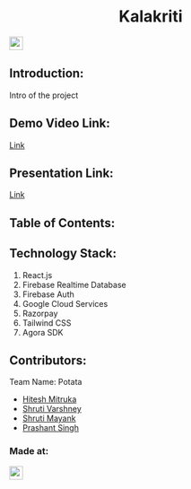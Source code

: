 <h1 align="center">Kalakriti</h1>
<p align="center">
</p>

<a href="https://hack36.com"> <img src="https://cutt.ly/BuiltAtHack36" height=24px> </a>

## Introduction:

Intro of the project

## Demo Video Link:

<a href="https://youtu.be/61G9qanROm8">Link</a>

## Presentation Link:

<a href="https://docs.google.com/presentation/d/1HY981w4kFtPevHU2eTepiEKb2jStQxQG/edit?usp=sharing&ouid=114081136886392906162&rtpof=true&sd=true"> Link </a>

## Table of Contents:

## Technology Stack:

1. React.js
2. Firebase Realtime Database
3. Firebase Auth
4. Google Cloud Services
5. Razorpay
6. Tailwind CSS
7. Agora SDK

## Contributors:

Team Name: Potata

- [Hitesh Mitruka](https://github.com/mitrukahitesh)
- [Shruti Varshney](https://github.com/shrutivarshney)
- [Shruti Mayank](https://github.com/shruti-mayank)
- [Prashant Singh](https://github.com/prashant-hackthebow)

### Made at:

<a href="https://hack36.com"> <img src="https://cutt.ly/BuiltAtHack36" height=24px> </a>
